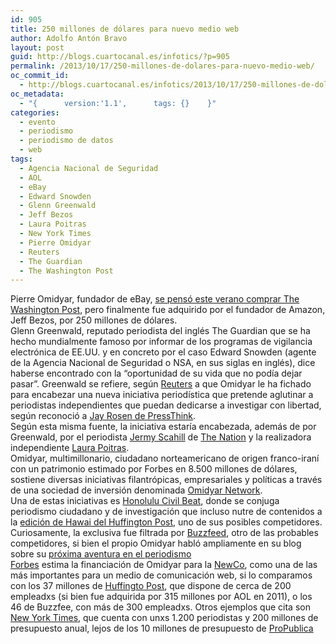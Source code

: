```yaml
---
id: 905
title: 250 millones de dólares para nuevo medio web
author: Adolfo Antón Bravo
layout: post
guid: http://blogs.cuartocanal.es/infotics/?p=905
permalink: /2013/10/17/250-millones-de-dolares-para-nuevo-medio-web/
oc_commit_id:
  - http://blogs.cuartocanal.es/infotics/2013/10/17/250-millones-de-dolares-para-nuevo-medio-web/1381996721
oc_metadata:
  - "{		version:'1.1',		tags: {}	}"
categories:
  - evento
  - periodismo
  - periodismo de datos
  - web
tags:
  - Agencia Nacional de Seguridad
  - AOL
  - eBay
  - Edward Snowden
  - Glenn Greenwald
  - Jeff Bezos
  - Laura Poitras
  - New York Times
  - Pierre Omidyar
  - Reuters
  - The Guardian
  - The Washington Post
---
```

Pierre Omidyar, fundador de eBay, [se pensó este verano comprar The Washington Post][1], pero finalmente fue adquirido por el fundador de Amazon, Jeff Bezos, por 250 millones de dólares.  
Glenn Greenwald, reputado periodista del inglés The Guardian que se ha hecho mundialmente famoso por informar de los programas de vigilancia electrónica de EE.UU. y en concreto por el caso Edward Snowden (agente de la Agencia Nacional de Seguridad o NSA, en sus siglas en inglés), dice haberse encontrado con la &#8220;oportunidad de su vida que no podía dejar pasar&#8221;. Greenwald se refiere, según [Reuters][2] a que Omidyar le ha fichado para encabezar una nueva iniciativa periodística que pretende aglutinar a periodistas independientes que puedan dedicarse a investigar con libertad, según reconoció a [Jay Rosen de PressThink][3].  
[<img alt="" src="http://i1.wp.com/blogs.cuartocanal.es/infotics/files/2013/10/498701092_8c23e60e82.jpg?w=660" data-recalc-dims="1" />][4]  
Según esta misma fuente, la iniciativa estaría encabezada, además de por Greenwald, por el periodista [Jermy Scahill][5] de [The Nation][6] y la realizadora independiente [Laura Poitras][7].  
Omidyar, multimillonario, ciudadano norteamericano de origen franco-iraní con un patrimonio estimado por Forbes en 8.500 millones de dólares, sostiene diversas iniciativas filantrópicas, empresariales y políticas a través de una sociedad de inversión denominada [Omidyar Network][8].  
Una de estas iniciativas es [Honolulu Civil Beat][9], donde se conjuga periodismo ciudadano y de investigación que incluso nutre de contenidos a la [edición de Hawai del Huffington Post][10], uno de sus posibles competidores.  
Curiosamente, la exclusiva fue filtrada por [Buzzfeed][11], otro de las probables competidores, si bien el propio Omidyar habló ampliamente en su blog sobre su [próxima aventura en el periodismo][12]  
[Forbes][13] estima la financiación de Omidyar para la [NewCo][14], como una de las más importantes para un medio de comunicación web, si lo comparamos con los 37 millones de [Huffingto Post][15], que dispone de cerca de 200 empleadxs (si bien fue adquirida por 315 millones por AOL en 2011), o los 46 de Buzzfee, con más de 300 empleadxs. Otros ejemplos que cita son [New York Times][16], que cuenta con unxs 1.200 periodistas y 200 millones de presupuesto anual, lejos de los 10 millones de presupuesto de [ProPublica][17]

 [1]: http://www.huffingtonpost.com/2013/10/16/pierre-omidyar-glenn-greenwald-venture_n_4110014.html
 [2]: http://uk.reuters.com/article/2013/10/16/uk-usa-security-greenwald-idUKBRE99E18E20131016
 [3]: http://pressthink.org/2013/10/why-pierre-omidyar-decided-to-join-forces-with-glenn-greenwald-for-a-new-venture-in-news/
 [4]: http://flickr.com/photos/35034362831@N01/498701092 "Pierre Omidyar"
 [5]: http://dirtywars.org/jeremy-scahill
 [6]: http://www.thenation.com/
 [7]: http://www.nytimes.com/2013/08/18/magazine/laura-poitras-snowden.html
 [8]: http://www.omidyar.com/about_us
 [9]: http://www.civilbeat.com/
 [10]: http://www.huffingtonpost.com/arianna-huffington/aloha-introducing-huffpos_b_3853646.html
 [11]: http://www.buzzfeed.com/bensmith/exclusive-glenn-greenwald-will-leave-guardian-to-create-new
 [12]: midyargroup.com/pov/2013/10/16/my-next-adventure-in-journalism
 [13]: http://www.forbes.com/sites/jeffbercovici/2013/10/16/pierre-omidyar-ready-to-spend-250-million-on-glenn-greenwalds-news-startup/
 [14]: pressthink.org/2013/10/why-pierre-omidyar-decided-to-join-forces-with-glenn-greenwald-for-a-new-venture-in-news/
 [15]: http://www.crunchbase.com/company/huffingtonpost
 [16]: http://www.nytimes.com/2008/02/14/business/media/14cnd-times.html
 [17]: http://www.pbs.org/mediashift/2012/09/engelberg-propublica-wants-broader-base-of-small-donors257/